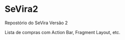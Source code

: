 SeVira2
=======

Repostório do SeVira Versão 2


Lista de compras com Action  Bar, Fragment Layout, etc.
